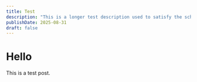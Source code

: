 ```yaml
---
title: Test
description: "This is a longer test description used to satisfy the schema minimum length of fifty characters."
publishDate: 2025-08-31
draft: false
---
```

# Hello

This is a test post.